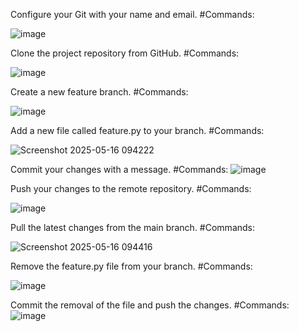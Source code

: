 Configure your Git with your name and email.
#Commands: 

![image](https://github.com/user-attachments/assets/d1b09f98-5859-4d47-b970-9246820df1a3)

Clone the project repository from GitHub. 
#Commands: 

![image](https://github.com/user-attachments/assets/82c09034-e2fc-4e32-8d24-5d3b9a96923d)

Create a new feature branch.
#Commands: 

![image](https://github.com/user-attachments/assets/d760c621-0c82-4928-bc45-419f4ed833d0)

Add a new file called feature.py to your branch. 
#Commands: 

![Screenshot 2025-05-16 094222](https://github.com/user-attachments/assets/9c33275f-8c33-4385-b1a4-7657a1777df8)

Commit your changes with a message. 
#Commands: 
![image](https://github.com/user-attachments/assets/3c8bf71d-f112-4ef4-bbc2-c8deb166e0ae)

Push your changes to the remote repository. 
#Commands: 

![image](https://github.com/user-attachments/assets/eac70c88-002b-43f8-8748-87daf4ce3c90)

Pull the latest changes from the main branch.
#Commands: 

![Screenshot 2025-05-16 094416](https://github.com/user-attachments/assets/c4275ab0-0a2a-4376-a02f-ad35dc2d7526)

Remove the feature.py file from your branch. 
#Commands: 

![image](https://github.com/user-attachments/assets/f10893a3-1e7d-41ba-9bd8-a0546b739fae)

Commit the removal of the file and push the changes. 
#Commands: 
![image](https://github.com/user-attachments/assets/36105f93-91fe-42db-abb6-44409449355b)



